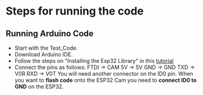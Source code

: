 # Steps for running the code
## Running Arduino Code
- Start with the Test_Code.
- Download Arduino IDE.
- Follow the steps on "Installing the Esp32 Library" in this [tutorial](https://all3dp.com/2/esp32-cam-arduino-tutorial/)
- Connect the pins as follows:
    FTDI    -> CAM
    5V      -> 5V
    GND     -> GND
    TXD     -> V0R
    RXD     -> V0T
  You will need another connector on the ID0 pin. When you want to **flash code** onto the ESP32 Cam you need to **connect ID0 to GND** on the ESP32.
    
    